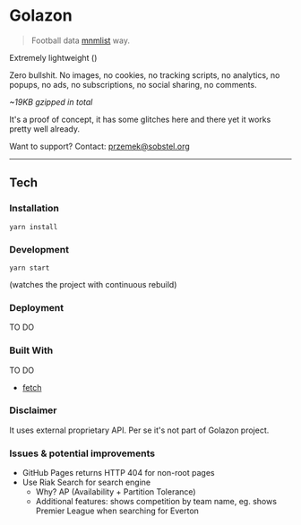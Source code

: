 # Golazon
> Football data <a href="http://mnmlist.com/w/">mnmlist</a> way.

Extremely lightweight ()

Zero bullshit. No images, no cookies, no tracking scripts, no analytics,
no popups, no ads, no subscriptions, no social sharing, no comments.

*~19KB gzipped in total*

It's a proof of concept, it has some glitches here and there yet
it works pretty well already.

Want to support? Contact: przemek@sobstel.org

------------

## Tech

### Installation

`yarn install`

### Development

`yarn start`

(watches the project with continuous rebuild)

### Deployment

TO DO

### Built With

TO DO

* [fetch](https://developer.mozilla.org/en-US/docs/Web/API/Fetch_API)

### Disclaimer

It uses external proprietary API. Per se it's not part of Golazon project.

### Issues & potential improvements

* GitHub Pages returns HTTP 404 for non-root pages
* Use Riak Search for search engine
  * Why? AP (Availability + Partition Tolerance)
  * Additional features: shows competition by team name, eg. shows Premier League when searching for Everton
